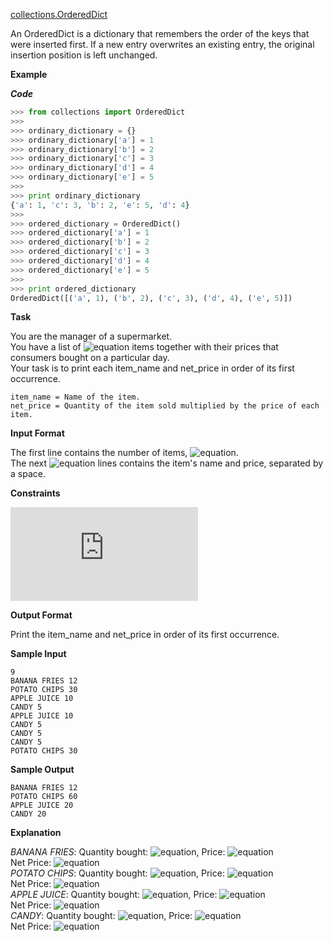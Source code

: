 [collections.OrderedDict](https://docs.python.org/2/library/collections.html#ordereddict-objects)

An OrderedDict is a dictionary that remembers the order of the keys that were inserted first. If a new entry overwrites an existing entry, the original insertion position is left unchanged.

__Example__

*__Code__*
```python
>>> from collections import OrderedDict
>>> 
>>> ordinary_dictionary = {}
>>> ordinary_dictionary['a'] = 1
>>> ordinary_dictionary['b'] = 2
>>> ordinary_dictionary['c'] = 3
>>> ordinary_dictionary['d'] = 4
>>> ordinary_dictionary['e'] = 5
>>> 
>>> print ordinary_dictionary
{'a': 1, 'c': 3, 'b': 2, 'e': 5, 'd': 4}
>>> 
>>> ordered_dictionary = OrderedDict()
>>> ordered_dictionary['a'] = 1
>>> ordered_dictionary['b'] = 2
>>> ordered_dictionary['c'] = 3
>>> ordered_dictionary['d'] = 4
>>> ordered_dictionary['e'] = 5
>>> 
>>> print ordered_dictionary
OrderedDict([('a', 1), ('b', 2), ('c', 3), ('d', 4), ('e', 5)])
```
__Task__

You are the manager of a supermarket. <br>
You have a list of ![equation](http://latex.codecogs.com/svg.latex?\inline&space;N) items together with their prices that consumers bought on a particular day. <br>
Your task is to print each item_name and net_price in order of its first occurrence.

```commandline
item_name = Name of the item. 
net_price = Quantity of the item sold multiplied by the price of each item.
```

__Input Format__

The first line contains the number of items, ![equation](http://latex.codecogs.com/svg.latex?\inline&space;N). <br> 
The next ![equation](http://latex.codecogs.com/svg.latex?\inline&space;N) lines contains the item's name and price, separated by a space.

__Constraints__

![equation](https://latex.codecogs.com/svg.latex?%5Cinline%200%20%3C%20N%20%5Cleq%20100)

__Output Format__

Print the item_name and net_price in order of its first occurrence.

__Sample Input__
```commandline
9
BANANA FRIES 12
POTATO CHIPS 30
APPLE JUICE 10
CANDY 5
APPLE JUICE 10
CANDY 5
CANDY 5
CANDY 5
POTATO CHIPS 30
```
__Sample Output__
```commandline
BANANA FRIES 12
POTATO CHIPS 60
APPLE JUICE 20
CANDY 20
```
__Explanation__

_BANANA FRIES_: Quantity bought: ![equation](http://latex.codecogs.com/svg.latex?\inline&space;1), Price: ![equation](http://latex.codecogs.com/svg.latex?\inline&space;12) <br> 
Net Price: ![equation](http://latex.codecogs.com/svg.latex?\inline&space;12) <br> 
_POTATO CHIPS_: Quantity bought: ![equation](http://latex.codecogs.com/svg.latex?\inline&space;2), Price: ![equation](http://latex.codecogs.com/svg.latex?\inline&space;30) <br>
Net Price: ![equation](http://latex.codecogs.com/svg.latex?\inline&space;60) <br> 
_APPLE JUICE_: Quantity bought: ![equation](http://latex.codecogs.com/svg.latex?\inline&space;2), Price: ![equation](http://latex.codecogs.com/svg.latex?\inline&space;10) <br> 
Net Price: ![equation](http://latex.codecogs.com/svg.latex?\inline&space;20) <br>
_CANDY_: Quantity bought: ![equation](http://latex.codecogs.com/svg.latex?\inline&space;4), Price: ![equation](http://latex.codecogs.com/svg.latex?\inline&space;5) <br> 
Net Price: ![equation](http://latex.codecogs.com/svg.latex?\inline&space;20)